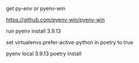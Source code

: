 get py-env or pyenv-win

https://github.com/pyenv-win/pyenv-win

run pyenv install 3.9.13

set virtualenvs.prefer-active-python in poetry to true

pyenv local 3.9.13
poetry install